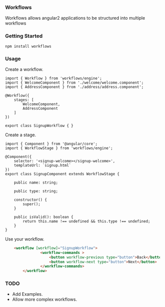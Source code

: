 ### Workflows
Workflows allows angular2 applications to be structured into multiple workflows

### Getting Started
    npm install workflows

### Usage
Create a workflow.

    import { Workflow } from 'workflows/engine';
    import { WelcomeComponent } from './welcome/welcome.component';
    import { AddressComponent } from './address/address.component';

    @Workflow({
        stages: [
            WelcomeComponent,
            AddressComponent
        ]
    })

    export class SignupWorkflow { }

Create a stage.

    import { Component } from '@angular/core';
    import { WorkflowStage } from 'workflows/engine';

    @Component({
        selector: '<signup-welcome></signup-welcome>',
        templateUrl: `signup.html`
    })
    export class SignupComponent extends WorkflowStage {

        public name: string;

        public type: string;

        constructor() { 
            super();
        }

        public isValid(): boolean {
            return this.name !== undefined && this.type !== undefined;
        }
    }

Use your workflow.

```html
    <workflow [workflow]="SignupWorkflow">
                <workflow-commands >
                    <button workflow-previous type="button">Back</button>
                    <button workflow-next type="button">Next</button>
                </workflow-commands>
        </workflow>
```

### TODO
+ Add Examples.
+ Allow more complex workflows.
